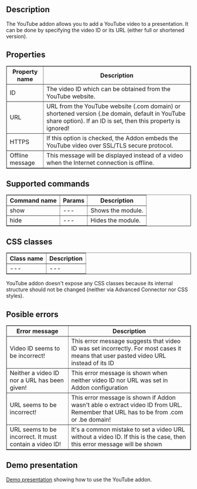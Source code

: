 ## Description
The YouTube addon allows you to add a YouTube video to a presentation. It can be done by specifying the video ID or its URL (either full or shortened version).

## Properties

<table border='1'>
    <tr>
        <th>Property name</th>
        <th>Description</th>
    </tr>
    <tr>
        <td>ID</td>
        <td>The video ID which can be obtained from the YouTube website.</td>
    </tr>
    <tr>
        <td>URL</td>
        <td>URL from the YouTube website (.com domain) or shortened version (.be domain, default in YouTube share option). If an ID is set, then this property is ignored!</td>
    </tr>
    <tr>
        <td>HTTPS</td>
        <td>If this option is checked, the Addon embeds the YouTube video over SSL/TLS secure protocol.</td>
    </tr>
    <tr>
        <td>Offline message</td>
        <td>This message will be displayed instead of a video when the Internet connection is offline.</td>
    </tr>
</table>


## Supported commands

<table border='1'>
    <tr>
        <th>Command name</th>
        <th>Params</th>
        <th>Description</th>
    </tr>
    <tr>
        <td>show</td>
        <td>---</td>
        <td>Shows the module.</td>
    </tr>
    <tr>
        <td>hide</td>
        <td>---</td>
        <td>Hides the module.</td>
    </tr>
</table>


## CSS classes

<table border='1'>
    <tr>
        <th>Class name</th>
        <th>Description</th>
    </tr>
    <tr>
        <td>---</td>
        <td>---</td>
    </tr>
</table>

YouTube addon doesn't expose any CSS classes because its internal structure should not be changed (neither via Advanced Connector nor CSS styles).

## Posible errors

<table border='1'>
    <tr>
        <th>Error message</th>
        <th>Description</th>
    </tr>
    <tr>
        <td>Video ID seems to be incorrect!</td>
        <td>This error message suggests that video ID was set incorrectly. For most cases it means that user pasted video URL instead of its ID</td>
    </tr>
    <tr>
        <td>Neither a video ID nor a URL has been given!</td>
        <td>This error message is shown when neither video ID nor URL was set in Addon configuration</td>
    </tr>
    <tr>
        <td>URL seems to be incorrect!</td>
        <td>This error message is shown if Addon wasn't able o extract video ID from URL. Remember that URL has to be from .com or .be domain!</td>
    </tr>
    <tr>
        <td>URL seems to be incorrect. It must contain a video ID!</td>
        <td>It's a common mistake to set a video URL without a video ID. If this is the case, then this error message will be shown</td>
    </tr>
</table>

## Demo presentation

[Demo presentation](/embed/2836044 "Demo presentation") showing how to use the YouTube addon.               